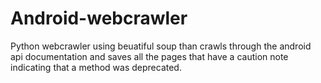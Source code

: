 # Android-webcrawler

Python webcrawler using beuatiful soup than crawls through the android api documentation and saves all the pages that have a caution note indicating that a method was deprecated.
